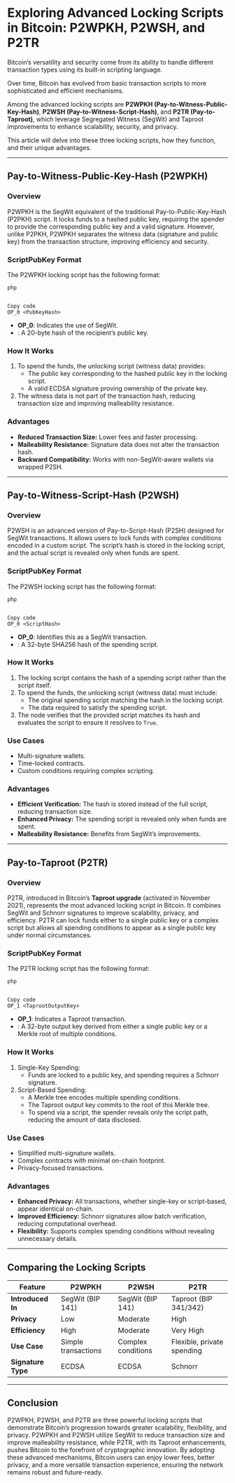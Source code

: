 # Exploring Advanced Locking Scripts in Bitcoin: P2WPKH, P2WSH, and P2TR

Bitcoin’s versatility and security come from its ability to handle different transaction types using its built-in scripting language. 

Over time, Bitcoin has evolved from basic transaction scripts to more sophisticated and efficient mechanisms. 

Among the advanced locking scripts are **P2WPKH (Pay-to-Witness-Public-Key-Hash)**, **P2WSH (Pay-to-Witness-Script-Hash)**, and **P2TR (Pay-to-Taproot)**, which leverage Segregated Witness (SegWit) and Taproot improvements to enhance scalability, security, and privacy. 

This article will delve into these three locking scripts, how they function, and their unique advantages.

------

## Pay-to-Witness-Public-Key-Hash (P2WPKH)

### Overview

P2WPKH is the SegWit equivalent of the traditional Pay-to-Public-Key-Hash (P2PKH) script. It locks funds to a hashed public key, requiring the spender to provide the corresponding public key and a valid signature. However, unlike P2PKH, P2WPKH separates the witness data (signature and public key) from the transaction structure, improving efficiency and security.

### ScriptPubKey Format

The P2WPKH locking script has the following format:

```
php


Copy code
OP_0 <PubKeyHash>
```

- **OP_0**: Indicates the use of SegWit.
- **<PubKeyHash>**: A 20-byte hash of the recipient’s public key.

### How It Works

1. To spend the funds, the unlocking script (witness data) provides:
   - The public key corresponding to the hashed public key in the locking script.
   - A valid ECDSA signature proving ownership of the private key.
2. The witness data is not part of the transaction hash, reducing transaction size and improving malleability resistance.

### Advantages

- **Reduced Transaction Size:** Lower fees and faster processing.
- **Malleability Resistance:** Signature data does not alter the transaction hash.
- **Backward Compatibility:** Works with non-SegWit-aware wallets via wrapped P2SH.

------

## Pay-to-Witness-Script-Hash (P2WSH)

### Overview

P2WSH is an advanced version of Pay-to-Script-Hash (P2SH) designed for SegWit transactions. It allows users to lock funds with complex conditions encoded in a custom script. The script’s hash is stored in the locking script, and the actual script is revealed only when funds are spent.

### ScriptPubKey Format

The P2WSH locking script has the following format:

```
php


Copy code
OP_0 <ScriptHash>
```

- **OP_0**: Identifies this as a SegWit transaction.
- **<ScriptHash>**: A 32-byte SHA256 hash of the spending script.

### How It Works

1. The locking script contains the hash of a spending script rather than the script itself.
2. To spend the funds, the unlocking script (witness data) must include:
   - The original spending script matching the hash in the locking script.
   - The data required to satisfy the spending script.
3. The node verifies that the provided script matches its hash and evaluates the script to ensure it resolves to `True`.

### Use Cases

- Multi-signature wallets.
- Time-locked contracts.
- Custom conditions requiring complex scripting.

### Advantages

- **Efficient Verification:** The hash is stored instead of the full script, reducing transaction size.
- **Enhanced Privacy:** The spending script is revealed only when funds are spent.
- **Malleability Resistance:** Benefits from SegWit’s improvements.

------

## Pay-to-Taproot (P2TR)

### Overview

P2TR, introduced in Bitcoin’s **Taproot upgrade** (activated in November 2021), represents the most advanced locking script in Bitcoin. It combines SegWit and Schnorr signatures to improve scalability, privacy, and efficiency. P2TR can lock funds either to a single public key or a complex script but allows all spending conditions to appear as a single public key under normal circumstances.

### ScriptPubKey Format

The P2TR locking script has the following format:

```
php


Copy code
OP_1 <TaprootOutputKey>
```

- **OP_1**: Indicates a Taproot transaction.
- **<TaprootOutputKey>**: A 32-byte output key derived from either a single public key or a Merkle root of multiple conditions.

### How It Works

1. Single-Key Spending:
   - Funds are locked to a public key, and spending requires a Schnorr signature.
2. Script-Based Spending:
   - A Merkle tree encodes multiple spending conditions.
   - The Taproot output key commits to the root of this Merkle tree.
   - To spend via a script, the spender reveals only the script path, reducing the amount of data disclosed.

### Use Cases

- Simplified multi-signature wallets.
- Complex contracts with minimal on-chain footprint.
- Privacy-focused transactions.

### Advantages

- **Enhanced Privacy:** All transactions, whether single-key or script-based, appear identical on-chain.
- **Improved Efficiency:** Schnorr signatures allow batch verification, reducing computational overhead.
- **Flexibility:** Supports complex spending conditions without revealing unnecessary details.

------

## Comparing the Locking Scripts

| **Feature**        | **P2WPKH**          | **P2WSH**          | **P2TR**                   |
| ------------------ | ------------------- | ------------------ | -------------------------- |
| **Introduced In**  | SegWit (BIP 141)    | SegWit (BIP 141)   | Taproot (BIP 341/342)      |
| **Privacy**        | Low                 | Moderate           | High                       |
| **Efficiency**     | High                | Moderate           | Very High                  |
| **Use Case**       | Simple transactions | Complex conditions | Flexible, private spending |
| **Signature Type** | ECDSA               | ECDSA              | Schnorr                    |

------

## Conclusion

P2WPKH, P2WSH, and P2TR are three powerful locking scripts that demonstrate Bitcoin’s progression towards greater scalability, flexibility, and privacy. P2WPKH and P2WSH utilize SegWit to reduce transaction size and improve malleability resistance, while P2TR, with its Taproot enhancements, pushes Bitcoin to the forefront of cryptographic innovation. By adopting these advanced mechanisms, Bitcoin users can enjoy lower fees, better privacy, and a more versatile transaction experience, ensuring the network remains robust and future-ready.